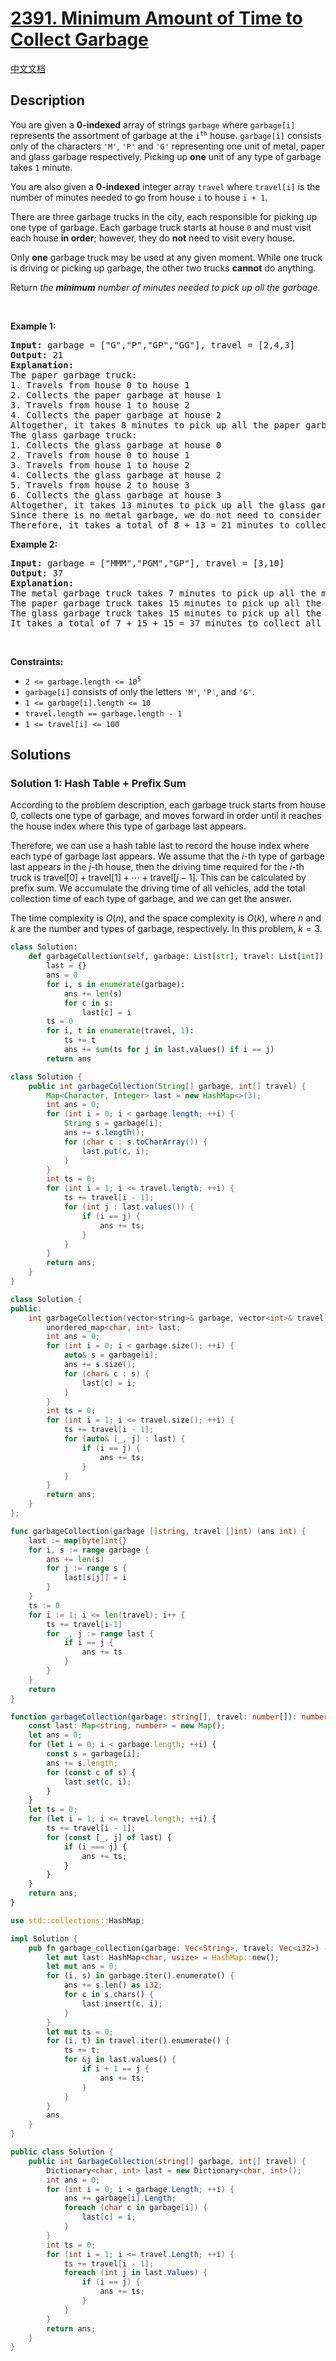# [2391. Minimum Amount of Time to Collect Garbage](https://leetcode.com/problems/minimum-amount-of-time-to-collect-garbage)

[中文文档](/solution/2300-2399/2391.Minimum%20Amount%20of%20Time%20to%20Collect%20Garbage/README.md)

<!-- tags:Array,String,Prefix Sum -->

## Description

<p>You are given a <strong>0-indexed</strong> array of strings <code>garbage</code> where <code>garbage[i]</code> represents the assortment of garbage at the <code>i<sup>th</sup></code> house. <code>garbage[i]</code> consists only of the characters <code>&#39;M&#39;</code>, <code>&#39;P&#39;</code> and <code>&#39;G&#39;</code> representing one unit of metal, paper and glass garbage respectively. Picking up <strong>one</strong> unit of any type of garbage takes <code>1</code> minute.</p>

<p>You are also given a <strong>0-indexed</strong> integer array <code>travel</code> where <code>travel[i]</code> is the number of minutes needed to go from house <code>i</code> to house <code>i + 1</code>.</p>

<p>There are three garbage trucks in the city, each responsible for picking up one type of garbage. Each garbage truck starts at house <code>0</code> and must visit each house <strong>in order</strong>; however, they do <strong>not</strong> need to visit every house.</p>

<p>Only <strong>one</strong> garbage truck may be used at any given moment. While one truck is driving or picking up garbage, the other two trucks <strong>cannot</strong> do anything.</p>

<p>Return<em> the <strong>minimum</strong> number of minutes needed to pick up all the garbage.</em></p>

<p>&nbsp;</p>
<p><strong class="example">Example 1:</strong></p>

<pre>
<strong>Input:</strong> garbage = [&quot;G&quot;,&quot;P&quot;,&quot;GP&quot;,&quot;GG&quot;], travel = [2,4,3]
<strong>Output:</strong> 21
<strong>Explanation:</strong>
The paper garbage truck:
1. Travels from house 0 to house 1
2. Collects the paper garbage at house 1
3. Travels from house 1 to house 2
4. Collects the paper garbage at house 2
Altogether, it takes 8 minutes to pick up all the paper garbage.
The glass garbage truck:
1. Collects the glass garbage at house 0
2. Travels from house 0 to house 1
3. Travels from house 1 to house 2
4. Collects the glass garbage at house 2
5. Travels from house 2 to house 3
6. Collects the glass garbage at house 3
Altogether, it takes 13 minutes to pick up all the glass garbage.
Since there is no metal garbage, we do not need to consider the metal garbage truck.
Therefore, it takes a total of 8 + 13 = 21 minutes to collect all the garbage.
</pre>

<p><strong class="example">Example 2:</strong></p>

<pre>
<strong>Input:</strong> garbage = [&quot;MMM&quot;,&quot;PGM&quot;,&quot;GP&quot;], travel = [3,10]
<strong>Output:</strong> 37
<strong>Explanation:</strong>
The metal garbage truck takes 7 minutes to pick up all the metal garbage.
The paper garbage truck takes 15 minutes to pick up all the paper garbage.
The glass garbage truck takes 15 minutes to pick up all the glass garbage.
It takes a total of 7 + 15 + 15 = 37 minutes to collect all the garbage.
</pre>

<p>&nbsp;</p>
<p><strong>Constraints:</strong></p>

<ul>
	<li><code>2 &lt;= garbage.length &lt;= 10<sup>5</sup></code></li>
	<li><code>garbage[i]</code> consists of only the letters <code>&#39;M&#39;</code>, <code>&#39;P&#39;</code>, and <code>&#39;G&#39;</code>.</li>
	<li><code>1 &lt;= garbage[i].length &lt;= 10</code></li>
	<li><code>travel.length == garbage.length - 1</code></li>
	<li><code>1 &lt;= travel[i] &lt;= 100</code></li>
</ul>

## Solutions

### Solution 1: Hash Table + Prefix Sum

According to the problem description, each garbage truck starts from house $0$, collects one type of garbage, and moves forward in order until it reaches the house index where this type of garbage last appears.

Therefore, we can use a hash table $\text{last}$ to record the house index where each type of garbage last appears. We assume that the $i$-th type of garbage last appears in the $j$-th house, then the driving time required for the $i$-th truck is $\text{travel}[0] + \text{travel}[1] + \cdots + \text{travel}[j-1]$. This can be calculated by prefix sum. We accumulate the driving time of all vehicles, add the total collection time of each type of garbage, and we can get the answer.

The time complexity is $O(n)$, and the space complexity is $O(k)$, where $n$ and $k$ are the number and types of garbage, respectively. In this problem, $k = 3$.

<!-- tabs:start -->

```python
class Solution:
    def garbageCollection(self, garbage: List[str], travel: List[int]) -> int:
        last = {}
        ans = 0
        for i, s in enumerate(garbage):
            ans += len(s)
            for c in s:
                last[c] = i
        ts = 0
        for i, t in enumerate(travel, 1):
            ts += t
            ans += sum(ts for j in last.values() if i == j)
        return ans
```

```java
class Solution {
    public int garbageCollection(String[] garbage, int[] travel) {
        Map<Character, Integer> last = new HashMap<>(3);
        int ans = 0;
        for (int i = 0; i < garbage.length; ++i) {
            String s = garbage[i];
            ans += s.length();
            for (char c : s.toCharArray()) {
                last.put(c, i);
            }
        }
        int ts = 0;
        for (int i = 1; i <= travel.length; ++i) {
            ts += travel[i - 1];
            for (int j : last.values()) {
                if (i == j) {
                    ans += ts;
                }
            }
        }
        return ans;
    }
}
```

```cpp
class Solution {
public:
    int garbageCollection(vector<string>& garbage, vector<int>& travel) {
        unordered_map<char, int> last;
        int ans = 0;
        for (int i = 0; i < garbage.size(); ++i) {
            auto& s = garbage[i];
            ans += s.size();
            for (char& c : s) {
                last[c] = i;
            }
        }
        int ts = 0;
        for (int i = 1; i <= travel.size(); ++i) {
            ts += travel[i - 1];
            for (auto& [_, j] : last) {
                if (i == j) {
                    ans += ts;
                }
            }
        }
        return ans;
    }
};
```

```go
func garbageCollection(garbage []string, travel []int) (ans int) {
	last := map[byte]int{}
	for i, s := range garbage {
		ans += len(s)
		for j := range s {
			last[s[j]] = i
		}
	}
	ts := 0
	for i := 1; i <= len(travel); i++ {
		ts += travel[i-1]
		for _, j := range last {
			if i == j {
				ans += ts
			}
		}
	}
	return
}
```

```ts
function garbageCollection(garbage: string[], travel: number[]): number {
    const last: Map<string, number> = new Map();
    let ans = 0;
    for (let i = 0; i < garbage.length; ++i) {
        const s = garbage[i];
        ans += s.length;
        for (const c of s) {
            last.set(c, i);
        }
    }
    let ts = 0;
    for (let i = 1; i <= travel.length; ++i) {
        ts += travel[i - 1];
        for (const [_, j] of last) {
            if (i === j) {
                ans += ts;
            }
        }
    }
    return ans;
}
```

```rust
use std::collections::HashMap;

impl Solution {
    pub fn garbage_collection(garbage: Vec<String>, travel: Vec<i32>) -> i32 {
        let mut last: HashMap<char, usize> = HashMap::new();
        let mut ans = 0;
        for (i, s) in garbage.iter().enumerate() {
            ans += s.len() as i32;
            for c in s.chars() {
                last.insert(c, i);
            }
        }
        let mut ts = 0;
        for (i, t) in travel.iter().enumerate() {
            ts += t;
            for &j in last.values() {
                if i + 1 == j {
                    ans += ts;
                }
            }
        }
        ans
    }
}
```

```cs
public class Solution {
    public int GarbageCollection(string[] garbage, int[] travel) {
        Dictionary<char, int> last = new Dictionary<char, int>();
        int ans = 0;
        for (int i = 0; i < garbage.Length; ++i) {
            ans += garbage[i].Length;
            foreach (char c in garbage[i]) {
                last[c] = i;
            }
        }
        int ts = 0;
        for (int i = 1; i <= travel.Length; ++i) {
            ts += travel[i - 1];
            foreach (int j in last.Values) {
                if (i == j) {
                    ans += ts;
                }
            }
        }
        return ans;
    }
}
```

<!-- tabs:end -->

<!-- end -->
